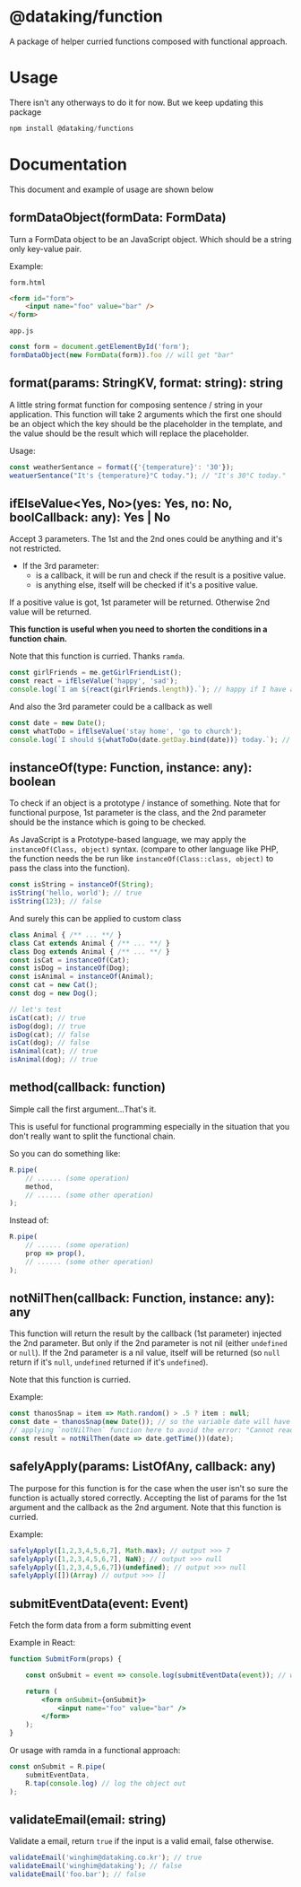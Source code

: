 # @dataking/function

A package of helper curried functions composed with functional approach.

# Usage

There isn't any otherways to do it for now. But we keep updating this package

```js
npm install @dataking/functions
```


# Documentation

This document and example of usage are shown below


## formDataObject(formData: FormData)

Turn a FormData object to be an JavaScript object. Which should be a string only key-value pair.

Example:

`form.html`
```html
<form id="form">
    <input name="foo" value="bar" />
</form>
```


`app.js`
```js
const form = document.getElementById('form');
formDataObject(new FormData(form)).foo // will get "bar"
```

## format(params: StringKV, format: string): string

A little string format function for composing sentence / string in your application. This function will take 2 arguments
which the first one should be an object which the key should be the placeholder in the template, and the value should be
the result which will replace the placeholder.

Usage: 

```js
const weatherSentance = format({'{temperature}': '30'});
weatuerSentance("It's {temperature}°C‎ today."); // "It's 30°C‎ today."
```

## ifElseValue<Yes, No>(yes: Yes, no: No, boolCallback: any): Yes | No

Accept 3 parameters. The 1st and the 2nd ones could be anything and it's not restricted.

- If the 3rd parameter: 
  - is a callback, it will be run and check if the result is a positive value.
  - is anything else, itself will be checked if it's a positive value.

If a positive value is got, 1st parameter will be returned. Otherwise 2nd value will be returned.

**This function is useful when you need to shorten the conditions in a function chain.**

Note that this function is curried. Thanks `ramda`.


```js
const girlFriends = me.getGirlFriendList();
const react = ifElseValue('happy', 'sad');
console.log(`I am ${react(girlFriends.length)}.`); // happy if I have at least one girlfriend. sad otherwise :(
```

And also the 3rd parameter could be a callback as well

```js
const date = new Date();
const whatToDo = ifElseValue('stay home', 'go to church');
console.log(`I should ${whatToDo(date.getDay.bind(date))} today.`); // (new Date()).getDay() would return 0 if it's Sunday, then go to church ~
```

## instanceOf(type: Function, instance: any): boolean

To check if an object is a prototype / instance of something. Note that for functional purpose, 1st parameter is the
class, and the 2nd parameter should be the instance which is going to be checked.

As JavaScript is a Prototype-based language, we may apply the `instanceOf(Class, object)` syntax. (compare to other 
language like PHP, the function needs the be run like `instanceOf(Class::class, object)` to pass the class into the 
function).


```js
const isString = instanceOf(String);
isString('hello, world'); // true
isString(123); // false
```

And surely this can be applied to custom class

```js
class Animal { /** ... **/ }
class Cat extends Animal { /** ... **/ }
class Dog extends Animal { /** ... **/ }
const isCat = instanceOf(Cat);
const isDog = instanceOf(Dog);
const isAnimal = instanceOf(Animal);
const cat = new Cat();
const dog = new Dog();

// let's test
isCat(cat); // true
isDog(dog); // true
isDog(cat); // false
isCat(dog); // false
isAnimal(cat); // true
isAnimal(dog); // true
```

## method(callback: function)

Simple call the first argument...That's it.

This is useful for functional programming especially in the situation that you don't really want to split the 
functional chain.

So you can do something like:

```js
R.pipe(
    // ...... (some operation)
    method,
    // ...... (some other operation)
);
```

Instead of:

```js
R.pipe(
    // ...... (some operation)
    prop => prop(),
    // ...... (some other operation)
);
```

## notNilThen(callback: Function, instance: any): any

This function will return the result by the callback (1st parameter) injected the 2nd parameter. But only if the 2nd 
parameter is not nil (either `undefined` or `null`). If the 2nd parameter is a nil value, itself will be returned (so 
`null` return if it's `null`, `undefined` returned if it's `undefined`).

Note that this function is curried.

Example:

```js
const thanosSnap = item => Math.random() > .5 ? item : null;
const date = thanosSnap(new Date()); // so the variable date will have 50% chance to be null
// applying `notNilThen` function here to avoid the error: "Cannot read property 'getTime' of undefined"
const result = notNilThen(date => date.getTime())(date);
```

## safelyApply(params: ListOfAny, callback: any)

The purpose for this function is for the case when the user isn't so sure the function is actually stored correctly. 
Accepting the list of params for the 1st argument and the callback as the 2nd argument. Note that this function is 
curried.

Example:

```js
safelyApply([1,2,3,4,5,6,7], Math.max); // output >>> 7
safelyApply([1,2,3,4,5,6,7], NaN); // output >>> null
safelyApply([1,2,3,4,5,6,7])(undefined); // output >>> null
safelyApply([])(Array) // output >>> []
```

## submitEventData(event: Event)

Fetch the form data from a form submitting event

Example in React:

```jsx
function SubmitForm(props) {

    const onSubmit = event => console.log(submitEventData(event)); // would log an object >>> { foo: "bar" }

    return (
        <form onSubmit={onSubmit}>
            <input name="foo" value="bar" />
        </form>
    );
}
```

Or usage with ramda in a functional approach:

```js
const onSubmit = R.pipe(
    submitEventData,
    R.tap(console.log) // log the object out
);
```

## validateEmail(email: string)

Validate a email, return `true` if the input is a valid email, false otherwise.

```js
validateEmail('winghim@dataking.co.kr'); // true
validateEmail('winghim@dataking'); // false
validateEmail('foo.bar'); // false
```
